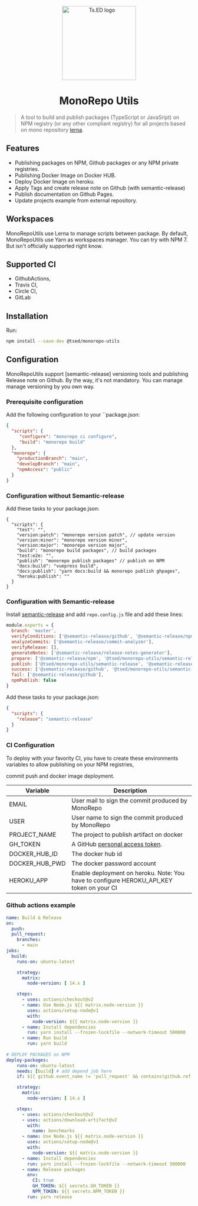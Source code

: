 <div style="text-align: center;" align="center">
 <a href="https://tsed.io" target="_blank"><img src="https://tsed.io/tsed-og.png" width="200" alt="Ts.ED logo"/></a><br />
</div>
<h1 class="text-align: center;" align="center">MonoRepo Utils</h1>

> A tool to build and publish packages (TypeScript or JavaSript) on NPM registry (or any other compliant registry) for all projects based on 
mono repository [lerna](https://lerna.js.org/).

## Features

- Publishing packages on NPM, Github packages or any NPM private registries.
- Publishing Docker Image on Docker HUB.
- Deploy Docker Image on heroku.
- Apply Tags and create release note on Github (with semantic-release)
- Publish documentation on Github Pages.
- Update projects example from external repository.

## Workspaces

MonoRepoUtils use Lerna to manage scripts between package. By default, MonoRepoUtils use Yarn as workspaces manager.
You can try with NPM 7. But isn't officially supported right know.

## Supported CI

- GithubActions,
- Travis CI, 
- Circle CI,
- GitLab

## Installation

Run:
```bash
npm install --save-dev @tsed/monorepo-utils
```

## Configuration

MonoRepoUtils support [semantic-release] versioning tools and publishing Release note on Github. By the way, it's not mandatory. You can manage manage versioning 
by you own way.

### Prerequisite configuration

Add the following configuration to your ``package.json:

```json
{
  "scripts": {
     "configure": "monorepo ci configure",
     "build": "monorepo build"
  }, 
  "monorepo": {
    "productionBranch": "main",
    "developBranch": "main",
    "npmAccess": "public"
  }
}
```

### Configuration without Semantic-release

Add these tasks to your package.json:

```
{
  "scripts": {
    "test": "",
    "version:patch": "monorepo version patch", // update version
    "version:minor": "monorepo version minor",
    "version:major": "monorepo version major",
    "build": "monorepo build packages", // build packages
    "test:e2e: "",
    "publish": "monorepo publish packages" // publish on NPM
    "docs:build": "vuepress build",
    "docs:publish": "yarn docs:build && monorepo publish ghpages",
    "heroku:publish": ""
  }
}
```

### Configuration with Semantic-release

Install [semantic-release](https://github.com/semantic-release/semantic-release) and add `repo.config.js` file and add these lines:

```javascript
module.exports = {
  branch: 'master',
  verifyConditions: ['@semantic-release/github', '@semantic-release/npm', '@tsed/monorepo-utils/semantic-release'],
  analyzeCommits: ['@semantic-release/commit-analyzer'],
  verifyRelease: [],
  generateNotes: ['@semantic-release/release-notes-generator'],
  prepare: ['@semantic-release/npm', '@tsed/monorepo-utils/semantic-release'],
  publish: ['@tsed/monorepo-utils/semantic-release', '@semantic-release/github'],
  success: ['@semantic-release/github', '@tsed/monorepo-utils/semantic-release'],
  fail: ['@semantic-release/github'],
  npmPublish: false
}
```

Add these tasks to your package.json:

```json
{
  "scripts": {
    "release": "semantic-release"
  }
}
```

### CI Configuration

To deploy with your favority CI, you have to create these environments variables
to allow publishing on your NPM registries,  

commit push and docker image deployment. 

Variable | Description
---|---
EMAIL | User mail to sign the commit produced by MonoRepo
USER | User name to sign the commit produced by MonoRepo
PROJECT_NAME | The project to publish artifact on docker
GH_TOKEN | A GitHub [personal access token](https://help.github.com/articles/creating-a-personal-access-token-for-the-command-line).
DOCKER_HUB_ID | The docker hub id
DOCKER_HUB_PWD | The docker password account
HEROKU_APP | Enable deployment on heroku. Note: You have to configure HEROKU_API_KEY token on your CI

### Github actions example

```yaml
name: Build & Release
on:
  push:
  pull_request:
    branches:
      - main
jobs:     
  build:
    runs-on: ubuntu-latest

    strategy:
      matrix:
        node-version: [ 14.x ]

    steps:
      - uses: actions/checkout@v2
      - name: Use Node.js ${{ matrix.node-version }}
        uses: actions/setup-node@v1
        with:
          node-version: ${{ matrix.node-version }}
      - name: Install dependencies
        run: yarn install --frozen-lockfile --network-timeout 500000
      - name: Run build
        run: yarn build
        
# DEPLOY PACKAGES on NPM
deploy-packages:
    runs-on: ubuntu-latest
    needs: [build] # add depend job here
    if: ${{ github.event_name != 'pull_request' && contains(github.ref, 'main') }}

    strategy:
      matrix:
        node-version: [ 14.x ]

    steps:
      - uses: actions/checkout@v2
      - uses: actions/download-artifact@v2
        with:
          name: benchmarks
      - name: Use Node.js ${{ matrix.node-version }}
        uses: actions/setup-node@v1
        with:
          node-version: ${{ matrix.node-version }}
      - name: Install dependencies
        run: yarn install --frozen-lockfile --network-timeout 500000
      - name: Release packages
        env:
          CI: true
          GH_TOKEN: ${{ secrets.GH_TOKEN }}
          NPM_TOKEN: ${{ secrets.NPM_TOKEN }}
        run: yarn release
```
